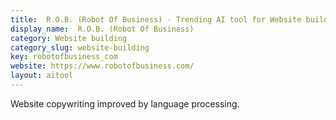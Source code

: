 ```yaml
---
title:  R.O.B. (Robot Of Business) - Trending AI tool for Website building and best alternatives
display_name:  R.O.B. (Robot Of Business)
category: Website building
category_slug: website-building
key: robotofbusiness_com
website: https://www.robotofbusiness.com/
layout: aitool
---
```


Website copywriting improved by language processing.
